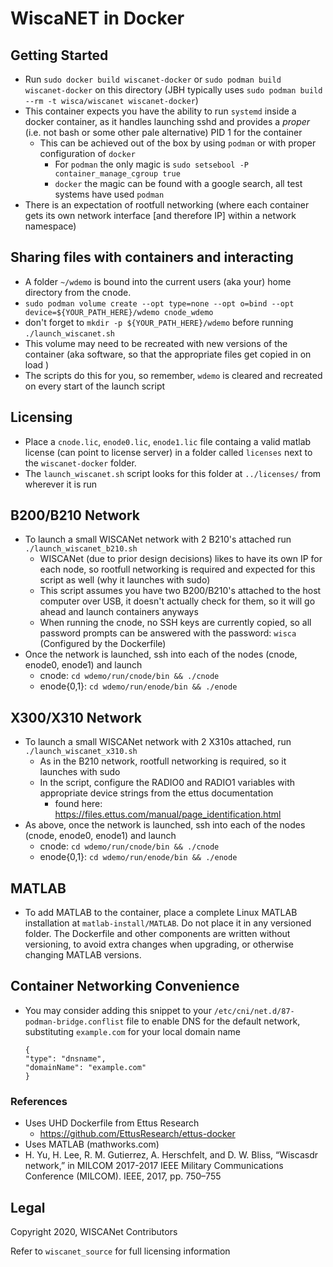 # WiscaNET in Docker

## Getting Started

- Run `sudo docker build wiscanet-docker` or `sudo podman build wiscanet-docker` on this directory (JBH typically uses `sudo podman build --rm -t wisca/wiscanet wiscanet-docker`)
- This container expects you have the ability to run `systemd` inside a docker container, as it handles launching sshd and provides a *proper* (i.e. not bash or some other pale alternative) PID 1 for the container
  - This can be achieved out of the box by using `podman` or with proper configuration of `docker`
     - For `podman` the only magic is `sudo setsebool -P container_manage_cgroup true`
     - `docker` the magic can be found with a google search, all test systems have used `podman`
- There is an expectation of rootfull networking (where each container gets its own network interface [and therefore IP] within a network namespace)

## Sharing files with containers and interacting

- A folder `~/wdemo` is bound into the current users (aka your) home directory from the cnode.
- `sudo podman volume create --opt type=none --opt o=bind --opt device=${YOUR_PATH_HERE}/wdemo cnode_wdemo`
- don't forget to `mkdir -p ${YOUR_PATH_HERE}/wdemo` before running `./launch_wiscanet.sh`
- This volume may need to be recreated with new versions of the container (aka software, so that the appropriate files get copied in on load )
- The scripts do this for you, so remember, `wdemo` is cleared and recreated on every start of the launch script

## Licensing

- Place a `cnode.lic`, `enode0.lic`, `enode1.lic` file containg a valid matlab license (can point to license server) in a folder called `licenses` next to the `wiscanet-docker` folder.
- The `launch_wiscanet.sh` script looks for this folder at `../licenses/` from wherever it is run

## B200/B210 Network

- To launch a small WISCANet network with 2 B210's attached run `./launch_wiscanet_b210.sh`
  - WISCANet (due to prior design decisions) likes to have its own IP for each node, so rootfull networking is required and expected for this script as well (why it launches with sudo)
  - This script assumes you have two B200/B210's attached to the host computer over USB, it doesn't actually check for them, so it will go ahead and launch containers anyways
  - When running the cnode, no SSH keys are currently copied, so all password prompts can be answered with the password: `wisca` (Configured by the Dockerfile)
- Once the network is launched, ssh into each of the nodes (cnode, enode0, enode1) and launch
  - cnode: `cd wdemo/run/cnode/bin && ./cnode`
  - enode{0,1}: `cd wdemo/run/enode/bin && ./enode`

## X300/X310 Network

- To launch a small WISCANet network with 2 X310s attached, run `./launch_wiscanet_x310.sh`
  - As in the B210 network, rootfull networking is required, so it launches with sudo
  - In the script, configure the RADIO0 and RADIO1 variables with appropriate device strings from the ettus documentation
    - found here: https://files.ettus.com/manual/page_identification.html
- As above, once the network is launched, ssh into each of the nodes (cnode, enode0, enode1) and launch
  - cnode: `cd wdemo/run/cnode/bin && ./cnode`
  - enode{0,1}: `cd wdemo/run/enode/bin && ./enode`

## MATLAB

- To add MATLAB to the container, place a complete Linux MATLAB installation at `matlab-install/MATLAB`.  Do not place it in any versioned folder.  The Dockerfile and other components are written without versioning, to avoid extra changes when upgrading, or otherwise changing MATLAB versions.

## Container Networking Convenience

- You may consider adding this snippet to your `/etc/cni/net.d/87-podman-bridge.conflist` file to enable DNS for the default network, substituting `example.com` for your local domain name

    ```
    {
    "type": "dnsname",
    "domainName": "example.com"
    }
  ```

### References

- Uses UHD Dockerfile from Ettus Research
  - https://github.com/EttusResearch/ettus-docker
- Uses MATLAB (mathworks.com)
- H. Yu, H. Lee, R. M. Gutierrez, A. Herschfelt, and D. W. Bliss, “Wiscasdr  network,”  in MILCOM 2017-2017 IEEE Military Communications Conference (MILCOM).    IEEE, 2017, pp. 750–755

## Legal
Copyright 2020, WISCANet Contributors

Refer to `wiscanet_source` for full licensing information
